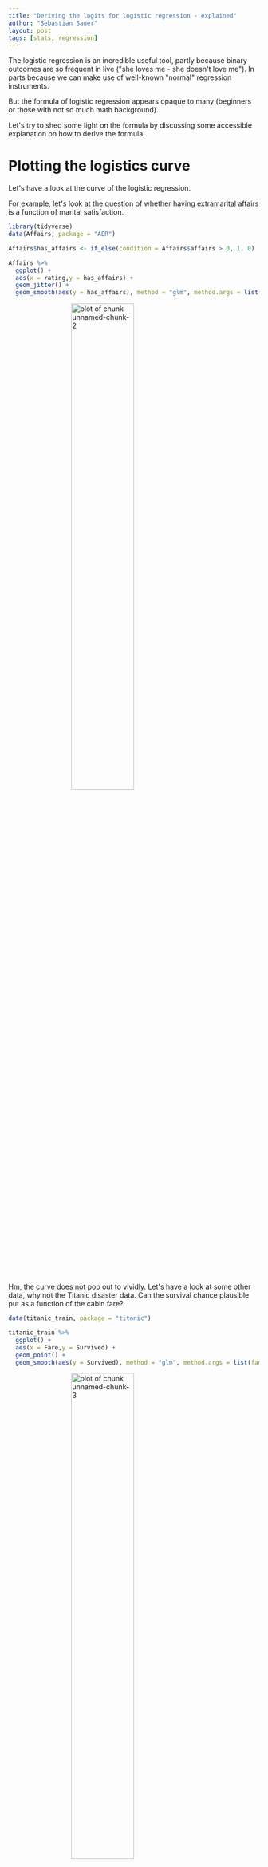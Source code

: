 ```yaml
---
title: "Deriving the logits for logistic regression - explained"
author: "Sebastian Sauer"
layout: post
tags: [stats, regression]
---
```





The logistic regression is an incredible useful tool, partly because binary outcomes are so frequent in live ("she loves me - she doesn't love me"). In parts because we can make use of well-known "normal" regression instruments.

But the formula of logistic regression appears opaque to many (beginners or those with not so much math background).

Let's try to shed some light on the formula by discussing some accessible explanation on how to derive the formula.


# Plotting the logistics curve
Let's have a look at the curve of the logistic regression.

For example, let's look at the question of whether having extramarital affairs is a function of marital satisfaction.


```r
library(tidyverse)
data(Affairs, package = "AER")
```


```r
Affairs$has_affairs <- if_else(condition = Affairs$affairs > 0, 1, 0)

Affairs %>% 
  ggplot() +
  aes(x = rating,y = has_affairs) +
  geom_jitter() +
  geom_smooth(aes(y = has_affairs), method = "glm", method.args = list(family = "binomial"), se = FALSE)
```

<img src="https://sebastiansauer.github.io/images/2017-05-06/figure/unnamed-chunk-2-1.png" title="plot of chunk unnamed-chunk-2" alt="plot of chunk unnamed-chunk-2" width="50%" style="display: block; margin: auto;" />

Hm, the curve does not pop out to vividly. Let's have a look at some other data, why not the Titanic disaster data. Can the survival chance plausible put as a function of the cabin fare?


```r
data(titanic_train, package = "titanic")

titanic_train %>% 
  ggplot() +
  aes(x = Fare,y = Survived) +
  geom_point() +
  geom_smooth(aes(y = Survived), method = "glm", method.args = list(family = "binomial"), se = FALSE)
```

<img src="https://sebastiansauer.github.io/images/2017-05-06/figure/unnamed-chunk-3-1.png" title="plot of chunk unnamed-chunk-3" alt="plot of chunk unnamed-chunk-3" width="50%" style="display: block; margin: auto;" />


Hm, maybe better to look at the curve in general.


```r
logist <- function(x){
  y = exp(x) / (1 + exp(x))
}

p1 <- ggplot(data_frame())

p1 + stat_function(aes(-5:5), fun = logist) + xlab("x")
```

<img src="https://sebastiansauer.github.io/images/2017-05-06/figure/unnamed-chunk-4-1.png" title="plot of chunk unnamed-chunk-4" alt="plot of chunk unnamed-chunk-4" width="50%" style="display: block; margin: auto;" />

Ok, better.


# Functional form

It is well-known that the fucntional form of the logictic regression curve is

$$f(t) = p(Y=1) = \frac{e^t}{1+e^t}$$

where $e$ is Euler's number (2.718...) and $t$ can be any linear combination of predictors such as $b0 + b1x$. $Y=1$ indicates that the event in question has occured (eg., "survived", "has_affairs").

Assume that $t$ is $b0 + b1x$ then

$$f(t) = \frac{e^{b0+b1x}}{1+e^{b0+b1x}}$$


Now what? Well, we would to end up with the "typical" formula of the logistic regression, something like:

$$f(x)= L(b0+b1x+...)$$

where $L$ is the *Logit*, i.e.,

$$f(t) = ln \left( \frac{e^t}{1+e^t} \right)=b0+b1x$$

# Deriving the formula

Ok, in a first step, let's take our $p(Y=1) = f(t)$ and divide by the probability of the complementary event. If the probability of event $A$ is $p$, the the probability of $not-A$ is $1-p$. Thus

$$\frac{f(t)}{1-f(t)} = \frac{\frac{e^t}{1+e^t}}{1-\frac{e^t}{1+e^t}}$$

So wat did we do? We have just replaced $f(t)$ by $\frac{e^t}{1e^t}$, and have therey computed the *odds*.

Next, we multiply the equation by $\frac{1+e^t}{1+e^t}$ (which is the neutral element, 1), yielding.

$$=\frac{e^t}{(e^t+1) \cdot \left(\frac{1+e^t}{1+e^t} - \frac{e^t}{e^t+1} \right)}$$

In other words, the denominator of the numerator "wandered" down to the denominator.

Now, we can simplify the denominator a bit:

$$=\frac{e^t}{(e^t+1) \cdot \left( \frac{1+e^t - e^t}{e^t + 1} \right) }$$

Simplifying the denominator further

$$=\frac{e^t}{(e^t+1) \cdot \left( \frac{1}{e^t + 1} \right) }$$

But the denominator simplifies to $1$, as can be seen here

$$=\frac{e^t}{\frac{e^t+1}{e^t + 1} }$$


so the final solution is

$$=e^t$$.

Ok, great, but what does this solution tells us? It tells us the that the *odds* simplify to $e^t$.

Now, let's take the (natural) *logarithm* of this expression.

$$ln(e^t)=t$$

by the rules of exponents algebra.

But $t = b0 + b1x$.

In sum

$$ln\left( \frac{f(t)}{1-f(t)}\right) = b0 + b1x$$

The left part of the previous equation is called the *logit* which is "odds plus logarithm" of $f(t)$, or rather, more precisely, the logarithm of the odss of $p/(1-p)$.

Looking back, what have we gained? We now know that if we take the logit of any linear combination, we will get the logistic regression formula. In simple words: "Take the normal regression equation, apply the logit $L$, and you'll get out the logistic regression" (provided the criterion is binary).

$$L(t) = ln\left( \frac{f(t)}{1-f(t)}\right) = b0 + b1x$$.

>   The formula of the logistic regression is similar in the "normal" regression. The only difference is that the *logit function* has been applied to the "normal" regression formula.


The linearity of the logit helps us to apply our standard regression vocabulary: "If X is increased by 1 unit, the *logit* of Y changes by b1". Just insert "the logit"; the rest of the sentence is the normal regression parlance.

Note that the slope of the curve is not linear, hence b1 is not equal for all values of X.



